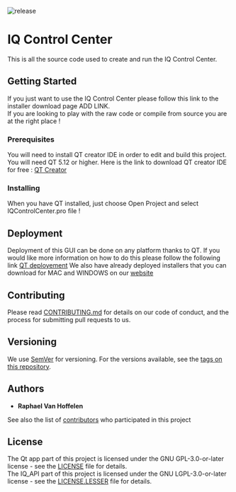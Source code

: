 ![release](https://img.shields.io/github/tag/iq-motion-control/iq-control-center.svg?color=green&label=release)

# IQ Control Center

This is all the source code used to create and run the IQ Control Center.

## Getting Started

If you just want to use the IQ Control Center please follow this link to the installer download page ADD LINK.  
If you are looking to play with the raw code or compile from source you are at the right place !

### Prerequisites

You will need to install QT creator IDE in order to edit and build this project.
You will need QT 5.12 or higher.
Here is the link to download QT creator IDE for free : [QT Creator](https://www.qt.io/download?hsCtaTracking=c80600ba-f2ea-45ed-97ef-6949c1c4c236%7C643bd8f4-2c59-4c4c-ba1a-4aaa05b51086)

### Installing

When you have QT installed, just choose Open Project and select IQControlCenter.pro file !

## Deployment

Deployment of this GUI can be done on any platform thanks to QT. If you would like more information on how to do this please follow the following link [QT deployement](https://doc.qt.io/qt-5/deployment.html)
We also have already deployed installers that you can download for MAC and WINDOWS on our [website](http://iq-control.com/control-center)

## Contributing

Please read [CONTRIBUTING.md](CONTRIBUTING.md) for details on our code of conduct, and the process for submitting pull requests to us.

## Versioning

We use [SemVer](http://semver.org/) for versioning. For the versions available, see the [tags on this repository](https://github.com/iq-motion-control/iq-control-center/tags).

## Authors

* **Raphael Van Hoffelen** 

See also the list of [contributors](contributors.md) who participated in this project

## License

The Qt app part of this project is licensed under the GNU GPL-3.0-or-later license  - see the [LICENSE](LICENSE) file for details.  
The IQ_API part of this project is licensed under the GNU LGPL-3.0-or-later license - see the [LICENSE.LESSER](App/IQ_api/LICENSE.LESSER) file for details.
